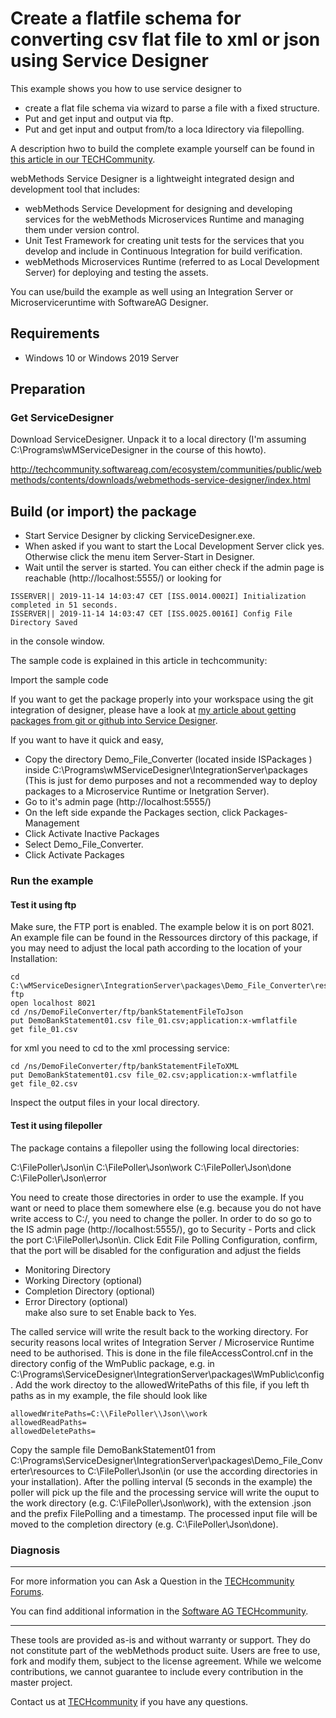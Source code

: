 # Create a flatfile schema for converting csv flat file to xml or json using Service Designer 

This example shows you how to use service designer to

* create a flat file schema via wizard to parse a file with a fixed structure.
* Put and get input and output via ftp.
* Put and get input and output from/to a loca ldirectory via filepolling.

A description hwo to build the complete example yourself can be found in [this article in our TECHCommunity](http://techcommunity.softwareag.com/pwiki/-/wiki/Main/Simple%20flat%20file%20parsing%20with%20the%20webMethods%20flat%20file%20adapter).

webMethods Service Designer is a lightweight integrated design and development tool that includes:

* webMethods Service Development for designing and developing services for the webMethods Microservices Runtime and managing them under version control.
* Unit Test Framework for creating unit tests for the services that you develop and include in Continuous Integration for build verification.
* webMethods Microservices Runtime (referred to as Local Development Server) for deploying and testing the assets.

You can use/build the example as well using an Integration Server or Microserviceruntime with SoftwareAG Designer.

## Requirements

* Windows 10 or Windows 2019 Server

## Preparation

### Get ServiceDesigner

Download ServiceDesigner.
Unpack it to a local directory (I'm assuming C:\Programs\wMServiceDesigner in the course of this howto).

http://techcommunity.softwareag.com/ecosystem/communities/public/webmethods/contents/downloads/webmethods-service-designer/index.html

## Build (or import) the package

* Start Service Designer by clicking ServiceDesigner.exe.
* When asked if you want to start the Local Development Server click yes. Otherwise click the menu item Server-Start in Designer.
* Wait until the server is started. You can either check if the admin page is reachable (http://localhost:5555/) or looking for

```shell
ISSERVER|| 2019-11-14 14:03:47 CET [ISS.0014.0002I] Initialization completed in 51 seconds. 
ISSERVER|| 2019-11-14 14:03:47 CET [ISS.0025.0016I] Config File Directory Saved 
```

in the console window.

The sample code is explained in this article in techcommunity:

Import the sample code 

If you want to get the package properly into your workspace using the git integration of designer, please have a look at [my article about getting packages from git or github into Service Designer](http://techcommunity.softwareag.com/pwiki/-/wiki/Main/Get%20a%20webmethods%20package%20from%20github%20into%20your%20service%20designer).

If you want to have it quick and easy, 
* Copy the directory Demo_File_Converter (located inside ISPackages ) inside C:\Programs\wMServiceDesigner\IntegrationServer\packages (This is just for demo purposes and not a recommended way to deploy packages to a Microservice Runtime or Inetgration Server).
* Go to it's admin page (http://localhost:5555/)
* On the left side expande the Packages section, click Packages-Management
* Click Activate Inactive Packages
* Select Demo_File_Converter.
* Click Activate Packages


### Run the example

#### Test it using ftp

Make sure, the FTP port is enabled. The example below it is on port 8021. 
An example file can be found in the Ressources dirctory of this package, if you may need to adjust the local path according to the location of your Installation:

```shell
cd C:\wMServiceDesigner\IntegrationServer\packages\Demo_File_Converter\resources
ftp
open localhost 8021
cd /ns/DemoFileConverter/ftp/bankStatementFileToJson
put DemoBankStatement01.csv file_01.csv;application:x-wmflatfile
get file_01.csv
```

for xml you need to cd to the xml processing service:
```shell
cd /ns/DemoFileConverter/ftp/bankStatementFileToXML
put DemoBankStatement01.csv file_02.csv;application:x-wmflatfile
get file_02.csv
```

Inspect the output files in your local directory.

#### Test it using filepoller

The package contains a filepoller using the following local directories:

C:\FilePoller\Json\in
C:\FilePoller\Json\work
C:\FilePoller\Json\done
C:\FilePoller\Json\error

You need to create those directories in order to use the example. If you want or need to place them somewhere else (e.g. because you do not have write access to C:/, you need to change the poller. In order to do so go to the IS admin page (http://localhost:5555/), go to Security - Ports and click the port C:\FilePoller\Json\in. Click Edit File Polling Configuration, confirm, that the port will be disabled for the configuration and adjust the fields 
* Monitoring Directory
* Working Directory (optional) 	
* Completion Directory (optional)
* Error Directory (optional) 	
make also sure to set Enable back to Yes.

The called service will write the result back to the working directory. For security reasons local writes of Integration Server / Microservice Runtime need to be authorised. This is done in the file fileAccessControl.cnf in the directory config of the WmPublic package, e.g. in C:\Programs\ServiceDesigner\IntegrationServer\packages\WmPublic\config. Add the work directoy to the allowedWritePaths of this file, if you left th paths as in my example, the file should look like

```shell
allowedWritePaths=C:\\FilePoller\\Json\\work
allowedReadPaths=
allowedDeletePaths=
```

Copy the sample file DemoBankStatement01 from C:\Programs\ServiceDesigner\IntegrationServer\packages\Demo_File_Converter\resources to C:\FilePoller\Json\in (or use the according directories in your installation). After the polling interval (5 seconds in the example) the poller will pick up the file and the processing service will write the ouput to the work directory (e.g. C:\FilePoller\Json\work), with the extension .json and the prefix FilePolling and a timestamp. The processed input file will be moved to the completion directory (e.g. C:\FilePoller\Json\done).


### Diagnosis



______________________
For more information you can Ask a Question in the [TECHcommunity Forums](http://techcommunity.softwareag.com/home/-/product/name/command-central).

You can find additional information in the [Software AG TECHcommunity](http://tech.forums.softwareag.com/techjforum/forums/list.page?product=command-central).
______________________
These tools are provided as-is and without warranty or support. They do not constitute part of the webMethods product suite. Users are free to use, fork and modify them, subject to the license agreement. While we welcome contributions, we cannot guarantee to include every contribution in the master project.

Contact us at [TECHcommunity](mailto:technologycommunity@softwareag.com?subject=Github/SoftwareAG) if you have any questions.
